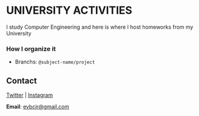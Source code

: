 # UNIVERSITY ACTIVITIES
I study Computer Engineering and here is where I host homeworks from my University
### How I organize it
* Branchs: `@subject-name/project`
## Contact
[Twitter](https://www.twitter.com/juniorvbc) | [Instagram](https://www.instagram.com/juniorvbc) 

**Email**: evbcjr@gmail.com
